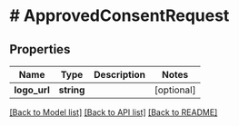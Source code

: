 # # ApprovedConsentRequest

## Properties

Name | Type | Description | Notes
------------ | ------------- | ------------- | -------------
**logo_url** | **string** |  | [optional]

[[Back to Model list]](../../README.md#models) [[Back to API list]](../../README.md#endpoints) [[Back to README]](../../README.md)
